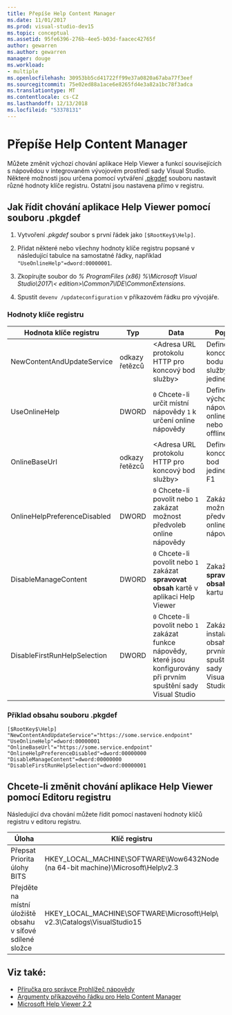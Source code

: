 ```yaml
---
title: Přepíše Help Content Manager
ms.date: 11/01/2017
ms.prod: visual-studio-dev15
ms.topic: conceptual
ms.assetid: 95fe6396-276b-4ee5-b03d-faacec42765f
author: gewarren
ms.author: gewarren
manager: douge
ms.workload:
- multiple
ms.openlocfilehash: 30953bb5cd41722ff99e37a0820a67aba77f3eef
ms.sourcegitcommit: 75e02ed88a1ace6e8265fd4e3a82a1bc78f3adca
ms.translationtype: MT
ms.contentlocale: cs-CZ
ms.lasthandoff: 12/13/2018
ms.locfileid: "53378131"
---
```

# <a name="help-content-manager-overrides"></a>Přepíše Help Content Manager

Můžete změnit výchozí chování aplikace Help Viewer a funkcí souvisejících s nápovědou v integrovaném vývojovém prostředí sady Visual Studio. Některé možnosti jsou určena pomocí vytváření [.pkgdef](https://blogs.msdn.microsoft.com/visualstudio/2009/12/18/whats-a-pkgdef-and-why/) souboru nastavit různé hodnoty klíče registru. Ostatní jsou nastavena přímo v registru.

## <a name="how-to-control-help-viewer-behavior-by-using-a-pkgdef-file"></a>Jak řídit chování aplikace Help Viewer pomocí souboru .pkgdef

1. Vytvoření *.pkgdef* soubor s první řádek jako `[$RootKey$\Help]`.

2. Přidat některé nebo všechny hodnoty klíče registru popsané v následující tabulce na samostatné řádky, například `"UseOnlineHelp"=dword:00000001`.

3. Zkopírujte soubor do *% ProgramFiles (x86) %\Microsoft Visual Studio\2017\\< edition\>\Common7\IDE\CommonExtensions*.

4. Spustit `devenv /updateconfiguration` v příkazovém řádku pro vývojáře.

### <a name="registry-key-values"></a>Hodnoty klíče registru

|Hodnota klíče registru|Typ|Data|Popis|
|------------------|----|----|-----------|
|NewContentAndUpdateService|odkazy řetězců|\<Adresa URL protokolu HTTP pro koncový bod služby\>|Definování koncového bodu služby jedinečný|
|UseOnlineHelp|DWORD|`0` Chcete-li určit místní nápovědy `1` k určení online nápovědy|Definovat výchozí nápovědy online nebo offline|
|OnlineBaseUrl|odkazy řetězců|\<Adresa URL protokolu HTTP pro koncový bod služby\>|Definovat koncový bod jedinečný F1|
|OnlineHelpPreferenceDisabled|DWORD|`0` Chcete-li povolit nebo `1` zakázat možnost předvoleb online nápovědy|Zakázat možnost předvoleb online nápovědy|
|DisableManageContent|DWORD|`0` Chcete-li povolit nebo `1` zakázat **spravovat obsah** kartě v aplikaci Help Viewer|Zakažte **spravovat obsah** kartu|
|DisableFirstRunHelpSelection|DWORD|`0` Chcete-li povolit nebo `1` zakázat funkce nápovědy, které jsou konfigurovány při prvním spuštění sady Visual Studio|Zakázat instalaci obsahu při prvním spuštění sady Visual Studio|

### <a name="example-pkgdef-file-contents"></a>Příklad obsahu souboru .pkgdef

```pkgdef
[$RootKey$\Help]
"NewContentAndUpdateService"="https://some.service.endpoint"
"UseOnlineHelp"=dword:00000001
"OnlineBaseUrl"="https://some.service.endpoint"
"OnlineHelpPreferenceDisabled"=dword:00000000
"DisableManageContent"=dword:00000000
"DisableFirstRunHelpSelection"=dword:00000001
```

## <a name="use-registry-editor-to-change-help-viewer-behavior"></a>Chcete-li změnit chování aplikace Help Viewer pomocí Editoru registru

Následující dva chování můžete řídit pomocí nastavení hodnoty klíčů registru v editoru registru.

|Úloha|Klíč registru|Hodnota|Data|
|----------|-----|------|----|
|Přepsat Priorita úlohy BITS|HKEY_LOCAL_MACHINE\SOFTWARE\Wow6432Node (na 64-bit machine)\Microsoft\Help\v2.3|BITSPriority|**popředí**, **vysokou**, **normální**, nebo **nízké**|
|Přejděte na místní úložiště obsahu v síťové sdílené složce|HKEY_LOCAL_MACHINE\SOFTWARE\Microsoft\Help\ v2.3\Catalogs\VisualStudio15|LocationPath|"*ContentStoreNetworkShare*"|

## <a name="see-also"></a>Viz také:

- [Příručka pro správce Prohlížeč nápovědy](../help-viewer/administrator-guide.md)
- [Argumenty příkazového řádku pro Help Content Manager](../help-viewer/command-line-arguments.md)
- [Microsoft Help Viewer 2.2](../help-viewer/overview.md)